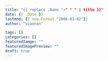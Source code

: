 ```yaml
---
title: "{{ replace .Name "-" " " | title }}"
date: {{ .Date }}
lastmod: {{ now.Format "2006-01-02"}}
author: "xiaonan"

tags: []
categories: []
featuredIamge: ""
featuredImagePreview: ""
draft: true
---
```


